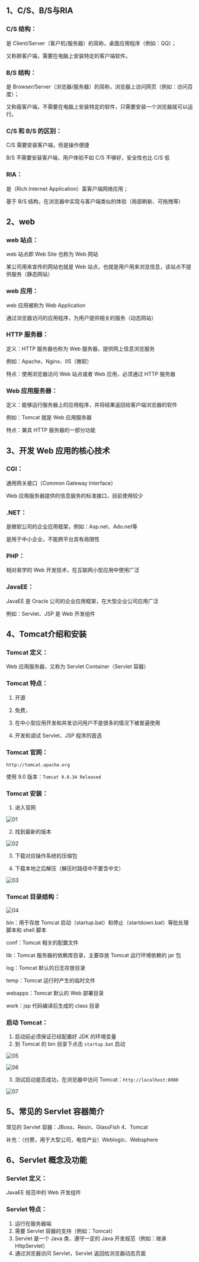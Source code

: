 ## 1、C/S、B/S与RIA

### C/S 结构：

是 Client/Server（客户机/服务器）的简称，桌面应用程序（例如：QQ）；

又称胖客户端，需要在电脑上安装特定的客户端软件。

### B/S 结构：

是 Browser/Server（浏览器/服务器）的简称，浏览器上访问网页（例如：访问百度）；

又称瘦客户端，不需要在电脑上安装特定的软件，只需要安装一个浏览器就可以运行。

### C/S 和 B/S 的区别：

C/S 需要安装客户端，但是操作便捷

B/S 不需要安装客户端，用户体验不如 C/S 不够好，安全性也比 C/S 低

### RIA：

是（Rich Internet Application）富客户端网络应用；

基于 B/S 结构，在浏览器中实现与客户端类似的体验（局部刷新、可拖拽等）

## 2、web

### web 站点：

web 站点即 Web Site 也称为 Web 网站

某公司用来宣传的网站也就是 Web 站点，也就是用户用来浏览信息，该站点不提供服务（静态网站）

### web 应用：

web 应用被称为 Web Application

通过浏览器访问的应用程序，为用户提供相关的服务（动态网站）

### HTTP 服务器：

定义：HTTP 服务器也称为 Web 服务器，提供网上信息浏览服务

例如：Apache、Nginx、IIS（微软）

特点：使用浏览器访问 Web 站点或者 Web 应用，必须通过 HTTP 服务器

### Web 应用服务器：

定义：能够运行服务器上的应用程序，并将结果返回给客户端浏览器的软件

例如：Tomcat 就是 Web 应用服务器

特点：兼具 HTTP 服务器的一部分功能

## 3、开发 Web 应用的核心技术

### CGI：

通用网关接口（Common Gateway Interface）

Web 应用服务器提供的信息服务的标准接口，目前使用较少

### .NET：

是微软公司的企业应用框架，例如：Asp.net、Ado.net等

是用于中小企业，不能跨平台具有局限性

### PHP：

相对易学的 Web 开发技术，在互联网小型应用中使用广泛

### JavaEE：

JavaEE 是 Oracle 公司的企业应用框架，在大型企业公司应用广泛

例如：Servlet、JSP 是 Web 开发组件

## 4、Tomcat介绍和安装

### Tomcat 定义：

Web 应用服务器，又称为 Servlet Container（Servlet 容器）

### Tomcat 特点：

1. 开源

2. 免费，

3. 在中小型应用开发和并发访问用户不是很多的情况下被普遍使用

4. 开发和调试 Servlet、JSP 程序的首选

### Tomcat 官网：

 `http://tomcat.apache.org`

使用 9.0 版本：`Tomcat 9.0.34 Released`

### Tomcat 安装：

1. 进入官网

![01](E:\1.soft\personalNotes\JavaWeb\images\20200427\01.png)

2. 找到最新的版本

![02](E:\1.soft\personalNotes\JavaWeb\images\20200427\02.png)

3. 下载对应操作系统的压缩包

4. 下载本地之后解压（解压时路径中不要含中文）

![03](E:\1.soft\personalNotes\JavaWeb\images\20200427\03.png)

### Tomcat 目录结构：

![04](E:\1.soft\personalNotes\JavaWeb\images\20200427\04.png)

bin：用于存放 Tomcat 启动（startup.bat）和停止（startdown.bat）等批处理脚本和 shell 脚本

conf：Tomcat 相关的配置文件

lib：Tomcat 服务器的依赖库目录，主要存放 Tomcat 运行环境依赖的 jar 包

log：Tomcat 默认的日志存放目录

temp：Tomcat 运行时产生的临时文件

webapps：Tomcat 默认的 Web 部署目录

work：jsp 代码编译后生成的 class 目录

### 启动 Tomcat：

1. 启动前必须保证已经配置好 JDK 的环境变量
2. 到 Tomcat 的 bin 目录下点击 `startup.bat` 启动

![05](E:\1.soft\personalNotes\JavaWeb\images\20200427\05.png)

![06](E:\1.soft\personalNotes\JavaWeb\images\20200427\06.png)

3. 测试启动是否成功，在浏览器中访问 Tomcat：`http://localhost:8080 `

![07](E:\1.soft\personalNotes\JavaWeb\images\20200427\07.png)

## 5、常见的 Servlet 容器简介

常见的 Servlet 容器：JBoss、Resin、GlassFish 4、Tomcat

补充：（付费，用于大型公司，电信产业）Weblogic、Websphere

## 6、Servlet 概念及功能

### Servlet 定义：

JavaEE 规范中的 Web 开发组件

### Servlet 特点：

1. 运行在服务器端
2. 需要 Servlet 容器的支持（例如：Tomcat）
3. Servlet 是一个 Java 类，遵守一定的 Java 开发规范（例如：继承 HttpServlet）
4. 通过浏览器访问 Servlet，Servlet 返回给浏览器动态页面